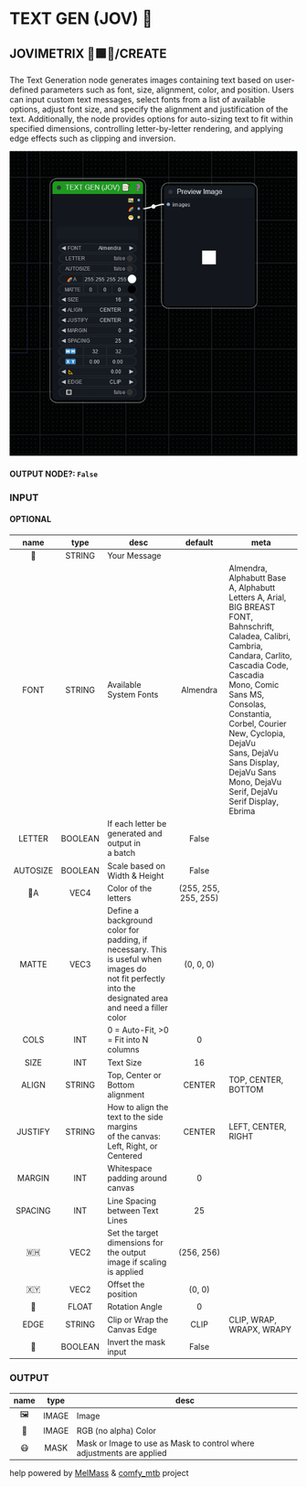# TEXT GEN (JOV) 📝

## JOVIMETRIX 🔺🟩🔵/CREATE

The Text Generation node generates images containing text based on user-defined parameters such as font, size, alignment, color, and position. Users can input custom text messages, select fonts from a list of available options, adjust font size, and specify the alignment and justification of the text. Additionally, the node provides options for auto-sizing text to fit within specified dimensions, controlling letter-by-letter rendering, and applying edge effects such as clipping and inversion.

![TEXT GEN](https://raw.githubusercontent.com/Amorano/Jovimetrix-examples/master/node/TEXT%20GEN/TEXT%20GEN.png)

#### OUTPUT NODE?: `False`

### INPUT

#### OPTIONAL

name | type | desc | default | meta
:---:|:---:|---|:---:|---
📝  |  STRING  | Your Message |  | 
FONT  |  STRING  | Available System Fonts | Almendra | Almendra, Alphabutt Base A, Alphabutt<br>Letters A, Arial, BIG BREAST FONT,<br>Bahnschrift, Caladea, Calibri, Cambria,<br>Candara, Carlito, Cascadia Code, Cascadia<br>Mono, Comic Sans MS, Consolas, Constantia,<br>Corbel, Courier New, Cyclopia, DejaVu<br>Sans, DejaVu Sans Display, DejaVu Sans<br>Mono, DejaVu Serif, DejaVu Serif Display,<br>Ebrima
LETTER  |  BOOLEAN  | If each letter be generated and output in<br>a batch | False | 
AUTOSIZE  |  BOOLEAN  | Scale based on Width & Height | False | 
🌈A  |  VEC4  | Color of the letters | (255, 255, 255, 255) | 
MATTE  |  VEC3  | Define a background color for padding, if<br>necessary. This is useful when images do<br>not fit perfectly into the designated area<br>and need a filler color | (0, 0, 0) | 
COLS  |  INT  | 0 = Auto-Fit, >0 = Fit into N columns | 0 | 
SIZE  |  INT  | Text Size | 16 | 
ALIGN  |  STRING  | Top, Center or Bottom alignment | CENTER | TOP, CENTER, BOTTOM
JUSTIFY  |  STRING  | How to align the text to the side margins<br>of the canvas: Left, Right, or Centered | CENTER | LEFT, CENTER, RIGHT
MARGIN  |  INT  | Whitespace padding around canvas | 0 | 
SPACING  |  INT  | Line Spacing between Text Lines | 25 | 
🇼🇭  |  VEC2  | Set the target dimensions for the output<br>image if scaling is applied | (256, 256) | 
🇽🇾  |  VEC2  | Offset the position | (0, 0) | 
📐  |  FLOAT  | Rotation Angle | 0 | 
EDGE  |  STRING  | Clip or Wrap the Canvas Edge | CLIP | CLIP, WRAP, WRAPX, WRAPY
🔳  |  BOOLEAN  | Invert the mask input | False | 

### OUTPUT

name | type | desc
:---:|:---:|---
🖼️  |  IMAGE  | Image 
🌈  |  IMAGE  | RGB (no alpha) Color 
😷  |  MASK  | Mask or Image to use as Mask to control where adjustments are applied 

help powered by [MelMass](https://github.com/melMass) & [comfy_mtb](https://github.com/melMass/comfy_mtb) project